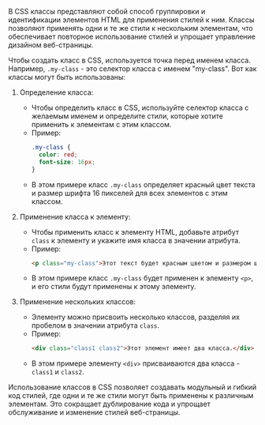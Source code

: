 В CSS классы представляют собой способ группировки и идентификации элементов HTML для применения стилей к ним. Классы позволяют применять одни и те же стили к нескольким элементам, что обеспечивает повторное использование стилей и упрощает управление дизайном веб-страницы.

Чтобы создать класс в CSS, используется точка перед именем класса. Например, `.my-class` - это селектор класса с именем "my-class". Вот как классы могут быть использованы:

1. Определение класса:
   - Чтобы определить класс в CSS, используйте селектор класса с желаемым именем и определите стили, которые хотите применить к элементам с этим классом.
   - Пример:
     ```css
     .my-class {
       color: red;
       font-size: 16px;
     }
     ```
   - В этом примере класс `.my-class` определяет красный цвет текста и размер шрифта 16 пикселей для всех элементов с этим классом.

2. Применение класса к элементу:
   - Чтобы применить класс к элементу HTML, добавьте атрибут `class` к элементу и укажите имя класса в значении атрибута.
   - Пример:
     ```html
     <p class="my-class">Этот текст будет красным цветом и размером шрифта 16 пикселей.</p>
     ```
   - В этом примере класс `.my-class` будет применен к элементу `<p>`, и его стили будут применены к этому элементу.

3. Применение нескольких классов:
   - Элементу можно присвоить несколько классов, разделяя их пробелом в значении атрибута `class`.
   - Пример:
     ```html
     <div class="class1 class2">Этот элемент имеет два класса.</div>
     ```
   - В этом примере элементу `<div>` присваиваются два класса - `class1` и `class2`.

Использование классов в CSS позволяет создавать модульный и гибкий код стилей, где одни и те же стили могут быть применены к различным элементам. Это сокращает дублирование кода и упрощает обслуживание и изменение стилей веб-страницы.